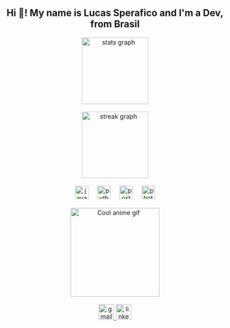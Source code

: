 <h2 align="center">Hi 👋! My name is Lucas Sperafico and I'm a Dev, from Brasil</h2>

<!-- STATS -->
<div align="center">
  <img src="https://github-readme-stats.vercel.app/api?username=lucasSperafico&hide_title=false&hide_rank=false&show_icons=true&include_all_commits=true&count_private=true&disable_animations=false&theme=rose_pine&locale=en&hide_border=false" height="150" alt="stats graph" />
</div>

<br>

<div align="center">
  <img src="https://streak-stats.demolab.com?user=lucasSperafico&locale=en&mode=daily&theme=rose_pine&hide_border=false&border_radius=5" height="150" alt="streak graph" />
</div>

<br>

<!-- TECH STACK -->
<div align="center">
  <img src="https://cdn.jsdelivr.net/gh/devicons/devicon/icons/java/java-original.svg" height="30" alt="java logo" />
  <img width="12" />
  <img src="https://cdn.jsdelivr.net/gh/devicons/devicon/icons/python/python-original.svg" height="30" alt="python logo" />
  <img width="12" />
  <img src="https://cdn.jsdelivr.net/gh/devicons/devicon/icons/postgresql/postgresql-original.svg" height="30" alt="postgresql logo" />
  <img width="12" />
  <img src="https://cdn.jsdelivr.net/gh/devicons/devicon/icons/photoshop/photoshop-plain.svg" height="30" alt="photoshop logo" />
</div>

<br>

<!-- GIF -->
<div align="center">
  <img height="200" src="https://media.giphy.com/media/Pk95J8998AQLrsGOle/giphy.gif" alt="Cool anime gif" />
</div>

<br>

<!-- CONTACT -->
<div align="center">
  <a href="mailto:lucassperaficos@gmail.com" target="_blank">
    <img src="https://img.shields.io/static/v1?message=Gmail&logo=gmail&label=&color=D14836&logoColor=white&labelColor=&style=for-the-badge" height="35" alt="gmail logo" />
  </a>
  <a href="https://www.linkedin.com/in/lucassperafico/" target="_blank">
    <img src="https://img.shields.io/static/v1?message=LinkedIn&logo=linkedin&label=&color=0077B5&logoColor=white&labelColor=&style=for-the-badge" height="35" alt="linkedin logo" />
  </a>
</div>
